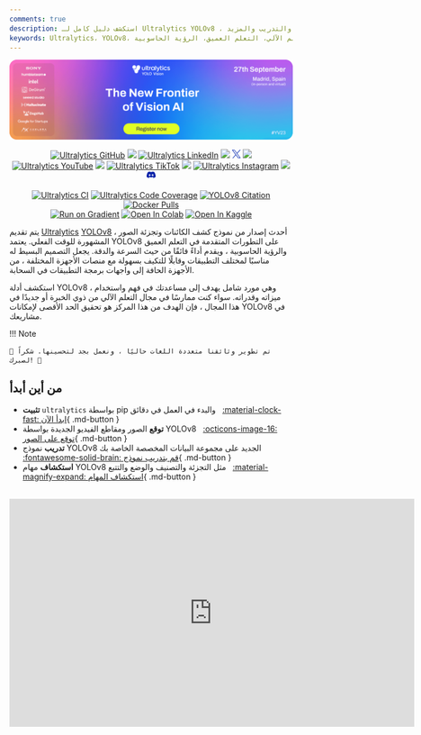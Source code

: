 ```yaml
---
comments: true
description: استكشف دليل كامل لـ Ultralytics YOLOv8 ، نموذج كشف الكائنات وتجزئة الصور ذو السرعة العالية والدقة العالية. تثبيت المحررة ، والتنبؤ ، والتدريب والمزيد.
keywords: Ultralytics، YOLOv8، كشف الكائنات، تجزئة الصور، التعلم الآلي، التعلم العميق، الرؤية الحاسوبية، YOLOv8 installation، YOLOv8 prediction، YOLOv8 training، تاريخ YOLO، تراخيص YOLO
---
```


<div align="center">
  <p>
    <a href="https://yolovision.ultralytics.com" target="_blank">
    <img width="1024" src="https://raw.githubusercontent.com/ultralytics/assets/main/yolov8/banner-yolov8.png" alt="Ultralytics YOLO banner"></a>
  </p>
  <a href="https://github.com/ultralytics"><img src="https://github.com/ultralytics/assets/raw/main/social/logo-social-github.png" width="3%" alt="Ultralytics GitHub"></a>
  <img src="https://github.com/ultralytics/assets/raw/main/social/logo-transparent.png" width="3%">
  <a href="https://www.linkedin.com/company/ultralytics/"><img src="https://github.com/ultralytics/assets/raw/main/social/logo-social-linkedin.png" width="3%" alt="Ultralytics LinkedIn"></a>
  <img src="https://github.com/ultralytics/assets/raw/main/social/logo-transparent.png" width="3%">
  <a href="https://twitter.com/ultralytics"><img src="https://github.com/ultralytics/assets/raw/main/social/logo-social-twitter.png" width="3%" alt="Ultralytics Twitter"></a>
  <img src="https://github.com/ultralytics/assets/raw/main/social/logo-transparent.png" width="3%">
  <a href="https://youtube.com/ultralytics"><img src="https://github.com/ultralytics/assets/raw/main/social/logo-social-youtube.png" width="3%" alt="Ultralytics YouTube"></a>
  <img src="https://github.com/ultralytics/assets/raw/main/social/logo-transparent.png" width="3%">
  <a href="https://www.tiktok.com/@ultralytics"><img src="https://github.com/ultralytics/assets/raw/main/social/logo-social-tiktok.png" width="3%" alt="Ultralytics TikTok"></a>
  <img src="https://github.com/ultralytics/assets/raw/main/social/logo-transparent.png" width="3%">
  <a href="https://www.instagram.com/ultralytics/"><img src="https://github.com/ultralytics/assets/raw/main/social/logo-social-instagram.png" width="3%" alt="Ultralytics Instagram"></a>
  <img src="https://github.com/ultralytics/assets/raw/main/social/logo-transparent.png" width="3%">
  <a href="https://ultralytics.com/discord"><img src="https://github.com/ultralytics/assets/raw/main/social/logo-social-discord.png" width="3%" alt="Ultralytics Discord"></a>
  <br>
  <br>
  <a href="https://github.com/ultralytics/ultralytics/actions/workflows/ci.yaml"><img src="https://github.com/ultralytics/ultralytics/actions/workflows/ci.yaml/badge.svg" alt="Ultralytics CI"></a>
  <a href="https://codecov.io/github/ultralytics/ultralytics"><img src="https://codecov.io/github/ultralytics/ultralytics/branch/main/graph/badge.svg?token=HHW7IIVFVY" alt="Ultralytics Code Coverage"></a>
  <a href="https://zenodo.org/badge/latestdoi/264818686"><img src="https://zenodo.org/badge/264818686.svg" alt="YOLOv8 Citation"></a>
  <a href="https://hub.docker.com/r/ultralytics/ultralytics"><img src="https://img.shields.io/docker/pulls/ultralytics/ultralytics?logo=docker" alt="Docker Pulls"></a>
  <br>
  <a href="https://console.paperspace.com/github/ultralytics/ultralytics"><img src="https://assets.paperspace.io/img/gradient-badge.svg" alt="Run on Gradient"/></a>
  <a href="https://colab.research.google.com/github/ultralytics/ultralytics/blob/main/examples/tutorial.ipynb"><img src="https://colab.research.google.com/assets/colab-badge.svg" alt="Open In Colab"></a>
  <a href="https://www.kaggle.com/ultralytics/yolov8"><img src="https://kaggle.com/static/images/open-in-kaggle.svg" alt="Open In Kaggle"></a>
</div>

يتم تقديم [Ultralytics](https://ultralytics.com) [YOLOv8](https://github.com/ultralytics/ultralytics) ، أحدث إصدار من نموذج كشف الكائنات وتجزئة الصور المشهورة للوقت الفعلي. يعتمد YOLOv8 على التطورات المتقدمة في التعلم العميق والرؤية الحاسوبية ، ويقدم أداءً فائقًا من حيث السرعة والدقة. يجعل التصميم البسيط له مناسبًا لمختلف التطبيقات وقابلًا للتكيف بسهولة مع منصات الأجهزة المختلفة ، من الأجهزة الحافة إلى واجهات برمجة التطبيقات في السحابة.

استكشف أدلة YOLOv8 ، وهي مورد شامل يهدف إلى مساعدتك في فهم واستخدام ميزاته وقدراته. سواء كنت ممارسًا في مجال التعلم الآلي من ذوي الخبرة أو جديدًا في هذا المجال ، فإن الهدف من هذا المركز هو تحقيق الحد الأقصى لإمكانات YOLOv8 في مشاريعك.

!!! Note

    🚧 تم تطوير وثائقنا متعددة اللغات حاليًا ، ونعمل بجد لتحسينها. شكراً لصبرك! 🙏

## من أين أبدأ

- **تثبيت** `ultralytics` بواسطة pip والبدء في العمل في دقائق &nbsp; [:material-clock-fast: ابدأ الآن](quickstart.md){ .md-button }
- **توقع** الصور ومقاطع الفيديو الجديدة بواسطة YOLOv8 &nbsp; [:octicons-image-16: توقع على الصور](modes/predict.md){ .md-button }
- **تدريب** نموذج YOLOv8 الجديد على مجموعة البيانات المخصصة الخاصة بك &nbsp; [:fontawesome-solid-brain: قم بتدريب نموذج](modes/train.md){ .md-button }
- **استكشاف** مهام YOLOv8 مثل التجزئة والتصنيف والوضع والتتبع &nbsp; [:material-magnify-expand: استكشاف المهام](tasks/index.md){ .md-button }

<p align = "center">
  <br>
  <iframe width = "720" height = "405" src = "https://www.youtube.com/embed/LNwODJXcvt4؟si=7n1UvGRLSd9p5wKs"
    title="مشغل فيديو يوتيوب" frameborder = "0"
    allow="accelerometer; autoplay; clipboard-write; encrypted-media; gyroscope; picture-in-picture; web-share"
    allowfullscreen>
  </ iframe>
  <br>
  <strong> مشاهدة: </strong> كيفية تدريب نموذج YOLOv8 على مجموعة بيانات مخصصة في <a href="https://colab.research.google.com/github/ultralytics/ultralytics/blob/main/examples/tutorial.ipynb" target="_blank">جوجل كولاب</a>.
</p>

## YOLO: نبذة تاريخية

تم تطوير [YOLO](https://arxiv.org/abs/1506.02640) (You Only Look Once) ، نموذج شهير لكشف الكائنات وتجزئة الصور ، من قبل جوزيف ريدمون وعلي فرهادي في جامعة واشنطن. في عام 2015 ، حققت YOLO شهرة سريعة بفضل سرعتها العالية ودقتها.

- [YOLOv2](https://arxiv.org/abs/1612.08242) ، الذي تم إصداره في عام 2016 ، قام بتحسين النموذج الأصلي من خلال دمج التطبيع التشغيلي ، ومربعات الربط ، ومجموعات الأبعاد.
- [YOLOv3](https://pjreddie.com/media/files/papers/YOLOv3.pdf) ، الذي تم إطلاقه في عام 2018 ، قدم تحسينات إضافية لأداء النموذج باستخدام شبكة ظهر أكثر كفاءة ومرشحات متعددة وتجميع هرم المساحة.
- تم إصدار [YOLOv4](https://arxiv.org/abs/2004.10934) في عام 2020 ، وقدم ابتكارات مثل زيادة المساعدات في البيانات ، ورأس جديد للكشف غير المرتبط بالمرابط ، ووظيفة فقدان جديدة.
- [YOLOv5](https://github.com/ultralytics/yolov5) قام بتحسين أداء النموذج وأضاف ميزات جديدة مثل تحسين ثوابت النموذج ، وتعقب التجارب المتكامل والتصدير التلقائي إلى تنسيقات التصدير الشهيرة.
- [YOLOv6](https://github.com/meituan/YOLOv6) تم تَوْزيعه على [Meituan](https://about.meituan.com/) في عام 2022 وهو قيد الاستخدام في العديد من روبوتات التسليم الذاتي للشركة.
- [YOLOv7](https://github.com/WongKinYiu/yolov7) أضاف مهمات إضافية مثل تقدير الوضع على مجموعة بيانات نقاط COCO الرئيسية.
- [YOLOv8](https://github.com/ultralytics/ultralytics) هو أحدث إصدار من YOLO بواسطة Ultralytics. باعتباره نموذجًا حديثًا وفريدًا من نوعه ، فإن YOLOv8 يبني على نجاح الإصدارات السابقة ، ويقدم ميزات وتحسينات جديدة لتحسين الأداء والمرونة والكفاءة. يدعم YOLOv8 مجموعة كاملة من مهام الذكاء الصناعي للرؤية ، بما في ذلك [الكشف](tasks/detect.md) ، [التجزئة](tasks/segment.md) ، [تقدير الوضع](tasks/pose.md) ، [التتبع](modes/track.md) ، و [التصنيف](tasks/classify.md). تتيح هذه القابلية للتكيف للمستخدمين استغلال قدرات YOLOv8 في تطبيقات ومجالات متنوعة.

## تراخيص YOLO: كيف يتم ترخيص Ultralytics YOLO؟

يوفر Ultralytics خيارين للترخيص لاستيعاب الحالات الاستخدام المتنوعة:

- **ترخيص AGPL-3.0**: هذا الترخيص مفتوح المصدر والمعتمد من [OSI](https://opensource.org/licenses/) وهو مثالي للطلاب والهواة ، ويشجع على التعاون المفتوح ومشاركة المعرفة. راجع ملف [LICENSE](https://github.com/ultralytics/ultralytics/blob/main/LICENSE) لمزيد من التفاصيل.
- **ترخيص المؤسسة**: صمم للاستخدام التجاري ، يسمح هذا الترخيص بدمج سلس للبرمجيات ونماذج AI الخاصة بشركة Ultralytics في السلع والخدمات التجارية ، وتفادي متطلبات المصدر المفتوح لـ AGPL-3.0. إذا تشمل سيناريو الخاص بك تضمين حلولنا في عرض تجاري ، فيرجى التواصل من خلال [Ultralytics Licensing](https://ultralytics.com/license).

تم تصميم استراتيجية الترخيص الخاصة بنا لضمان أن أي تحسينات على مشاريعنا مفتوحة المصدر يتم إرجاعها إلى المجتمع. نحمل مبادئ المصدر المفتوح قريبة من قلوبنا ❤️ ، ومهمتنا هي ضمان أن يمكن استخدام وتوسيع مساهماتنا بطرق تعود بالنفع على الجميع.
